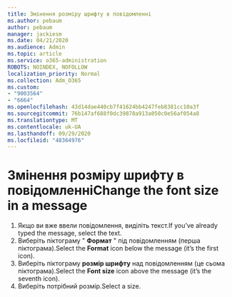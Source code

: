 ```yaml
---
title: Змінення розміру шрифту в повідомленні
ms.author: pebaum
author: pebaum
manager: jackiesm
ms.date: 04/21/2020
ms.audience: Admin
ms.topic: article
ms.service: o365-administration
ROBOTS: NOINDEX, NOFOLLOW
localization_priority: Normal
ms.collection: Adm_O365
ms.custom:
- "9003564"
- "6664"
ms.openlocfilehash: 43d14dae440cb7f41624bb4247feb8381cc10a3f
ms.sourcegitcommit: 76b147af688f0dc39878a913a050c0e56af054a8
ms.translationtype: MT
ms.contentlocale: uk-UA
ms.lasthandoff: 09/29/2020
ms.locfileid: "48364976"
---
```

# <a name="change-the-font-size-in-a-message"></a><span data-ttu-id="6327a-102">Змінення розміру шрифту в повідомленні</span><span class="sxs-lookup"><span data-stu-id="6327a-102">Change the font size in a message</span></span>

1. <span data-ttu-id="6327a-103">Якщо ви вже ввели повідомлення, виділіть текст.</span><span class="sxs-lookup"><span data-stu-id="6327a-103">If you’ve already typed the message, select the text.</span></span>
2. <span data-ttu-id="6327a-104">Виберіть піктограму "  **Формат** " під повідомленням (перша піктограма).</span><span class="sxs-lookup"><span data-stu-id="6327a-104">Select the  **Format** icon below the message (it’s the first icon).</span></span>
3. <span data-ttu-id="6327a-105">Виберіть піктограму  **розмір шрифту**  над повідомленням (це сьома піктограма).</span><span class="sxs-lookup"><span data-stu-id="6327a-105">Select the  **Font size**  icon above the message (it’s the seventh icon).</span></span>
4. <span data-ttu-id="6327a-106">Виберіть потрібний розмір.</span><span class="sxs-lookup"><span data-stu-id="6327a-106">Select a size.</span></span>
